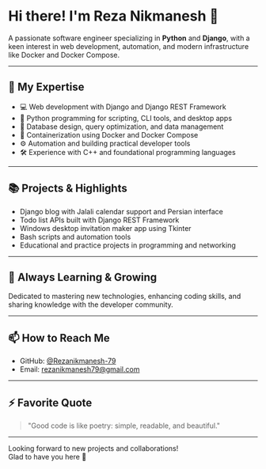 # Hi there! I'm Reza Nikmanesh 👋

A passionate software engineer specializing in **Python** and **Django**, with a keen interest in web development, automation, and modern infrastructure like Docker and Docker Compose.

---

## 🚀 My Expertise

- 💻 Web development with Django and Django REST Framework  
- 🐍 Python programming for scripting, CLI tools, and desktop apps  
- 🧱 Database design, query optimization, and data management  
- 🐳 Containerization using Docker and Docker Compose  
- ⚙️ Automation and building practical developer tools  
- 🛠️ Experience with C++ and foundational programming languages  

---

## 📚 Projects & Highlights

- Django blog with Jalali calendar support and Persian interface  
- Todo list APIs built with Django REST Framework  
- Windows desktop invitation maker app using Tkinter  
- Bash scripts and automation tools  
- Educational and practice projects in programming and networking  

---

## 🌱 Always Learning & Growing

Dedicated to mastering new technologies, enhancing coding skills, and sharing knowledge with the developer community.

---

## 📫 How to Reach Me

- GitHub: [@Rezanikmanesh-79](https://github.com/Rezanikmanesh-79)  
- Email: rezanikmanesh79@gmail.com

---

## ⚡ Favorite Quote

> "Good code is like poetry: simple, readable, and beautiful."

---

Looking forward to new projects and collaborations!  
Glad to have you here 👏

